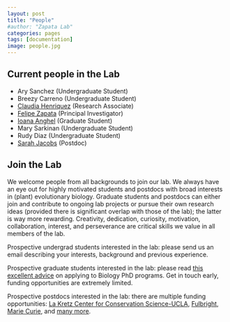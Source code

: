 ```yaml
---
layout: post
title: "People"
#author: "Zapata Lab"
categories: pages
tags: [documentation]
image: people.jpg
---
```


## Current people in the Lab

* Ary Sanchez (Undergraduate Student)
* Breezy Carreno (Undergraduate Student)
* [Claudia Henriquez](http://zapatalab.org/people/claudia.html) (Research Associate)
* [Felipe Zapata](http://zapatalab.org/people/felipe.html) (Principal Investigator)
* [Ioana Anghel](http://zapatalab.org/people/ioana.html) (Graduate Student)
* Mary Sarkinan (Undergraduate Student)
* Rudy Diaz (Undergraduate Student)
* [Sarah Jacobs](https://www.sarahjjacobs.com) (Postdoc)

## Join the Lab

We welcome people from all backgrounds to join our lab. We always have an eye out for highly motivated students and postdocs with broad interests in (plant) evolutionary biology. Graduate students and postdocs can either join and contribute to ongoing lab projects or pursue their own research ideas (provided there is significant overlap with those of the lab); the latter is way more rewarding. Creativity, dedication, curiosity, motivation, collaboration, interest, and perseverance are critical skills we value in all members of the lab.

Prospective undergrad students interested in the lab: please send us an email describing your interests, background and previous experience.

Prospective graduate students interested in the lab: please read [this excellent advice](https://medium.com/@caseywdunn/applying-to-biology-phd-programs-58abece3284a#.50e0qr9ok) on applying to Biology PhD programs. Get in touch early, funding opportunities are extremely limited.

Prospective postdocs interested in the lab: there are multiple funding opportunities: [La Kretz Center for Conservation Science-UCLA](http://www.environment.ucla.edu/lakretz/), [Fulbright](http://http://www.cies.org/program.lsrf.org), [Marie Curie](http://ec.europa.eu/research/mariecurieactions/), and [many more](http://www.spo.berkeley.edu/Fund/biopostdoc.html).
